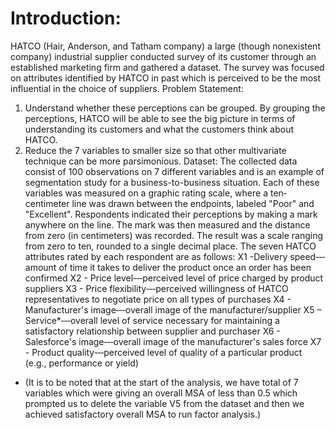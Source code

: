 
# Introduction:

HATCO (Hair, Anderson, and Tatham company) a large (though nonexistent company) industrial supplier conducted survey of its customer through an established marketing firm and gathered a dataset. The survey
was focused on attributes identified by HATCO in past which is perceived to be the most influential in
the choice of suppliers.
Problem Statement:
1. Understand whether these perceptions can be grouped. By grouping the perceptions, HATCO will
be able to see the big picture in terms of understanding its customers and what the customers think
about HATCO.
2. Reduce the 7 variables to smaller size so that other multivariate technique can be more
parsimonious.
Dataset:
The collected data consist of 100 observations on 7 different variables and is an example of segmentation
study for a business-to-business situation.
Each of these variables was measured on a graphic rating scale, where a ten‐centimeter line was drawn
between the endpoints, labeled "Poor" and "Excellent". Respondents indicated their perceptions by
making a mark anywhere on the line. The mark was then measured and the distance from zero (in
centimeters) was recorded. The result was a scale ranging from zero to ten, rounded to a single decimal
place. The seven HATCO attributes rated by each respondent are as follows:
X1 -Delivery speed‐‐‐amount of time it takes to deliver the product once an order has been
confirmed
X2 - Price level‐‐‐perceived level of price charged by product suppliers
X3 - Price flexibility‐‐‐perceived willingness of HATCO representatives to negotiate price on all
types of purchases
X4 - Manufacturer's image‐‐‐overall image of the manufacturer/supplier
X5 – Service*‐‐‐overall level of service necessary for maintaining a satisfactory relationship
between supplier and purchaser
X6 - Salesforce's image‐‐‐overall image of the manufacturer's sales force
X7 - Product quality‐‐‐perceived level of quality of a particular product (e.g., performance or
yield)
* (It is to be noted that at the start of the analysis, we have total of 7 variables which were giving an overall
MSA of less than 0.5 which prompted us to delete the variable V5 from the dataset and then we achieved
satisfactory overall MSA to run factor analysis.)
